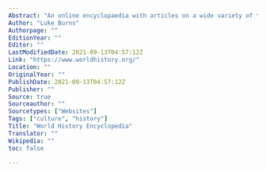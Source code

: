 ```yaml
---
Abstract: "An online encyclopaedia with articles on a wide variety of topics relating to world history and culture."
Author: "Luke Burns"
Authorpage: ""
EditionYear: ""
Editor: ""
LastModifiedDate: 2021-09-13T04:57:12Z
Link: "https://www.worldhistory.org/"
Location: ""
OriginalYear: ""
PublishDate: 2021-09-13T04:57:12Z
Publisher: ""
Source: true
Sourceauthor: ""
Sourcetypes: ["Websites"]
Tags: ["culture", "history"]
Title: "World History Encyclopedia"
Translator: ""
Wikipedia: ""
toc: false

---
```

